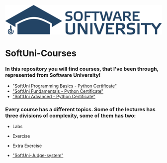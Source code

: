 [![SoftUni](softuni.png)](https://www.softuni.bg/)

# SoftUni-Courses


### In this repository you will find courses, that I've been through, represented from Software University!

 - ["SoftUni Programming Basics - Python Certificate"](https://softuni.bg/certificates/details/137655/7f3b88f8 "SoftUni PB Certificate")
 - ["SoftUni Fundamentals - Python Certificate"](https://softuni.bg/certificates/details/148946/4ad542ea "SoftUni Fundamentals Certificate")
 - ["SoftUni Advanced - Python Certificate"](https://softuni.bg/certificates/details/159560/a4f58163 "SoftUni Advanced Certificate")

### Every course has a different topics. Some of the lectures has three divisions of complexity, some of them has two:

* Labs
* Exercise 

* Extra Exercise 

- ["SoftUni-Judge-system"](https://judge.softuni.org)

<!-- ![alt text](softuni.png) -->
